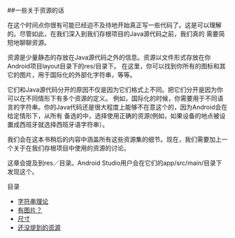 ##一些关于资源的话

在这个时间点你很有可能已经迫不及待地开始真正写一些代码了。这是可以理解的。尽管如此，在我们深入到我们存根项目的Java源代码之前，我们真的
需要简短地聊聊资源。

资源是少量静态的存放在Java源代码之外的信息。资源以文件形式存放在你Android项目layout目录下的res/目录下。
在这里，你可以找到你所有的图标和其它的图片，用于国际化的外部化字符串，等等。

它们和Java源代码分开的原因不仅是因为它们格式上不同。把它们分开是因为你可以在不同情形下有多个资源的定义。
例如，国际化的时候，你需要用于不同语言的字符串。你的Java代码还是很大程度上能够不在意这个的，因为Android会在给定情形下，从所有
备选的中，选择使用正确的资源(例如，如果设备的地点被设置成西班牙就选择西班牙语字符串）。

我们会在这本书稍后的内容中涵盖所有这些资源集的细节。现在，我们需要加上一个关于在我们存根项目中使用的资源的讨论。


这章会提及到res／目录。Android Studio用户会在它们的app/src/main/目录下发现这个。

目录

* [字符串理论](https://github.com/jinyulei0710/The-Busy-Coder-s-Guide-to-Android-Development/blob/master/SomeWordsAboutResource/StringTheory.md)
* [有图片？](https://github.com/jinyulei0710/The-Busy-Coder-s-Guide-to-Android-Development/blob/master/SomeWordsAboutResource/GotthePicture.md)
* [尺寸](https://github.com/jinyulei0710/The-Busy-Coder-s-Guide-to-Android-Development/blob/master/SomeWordsAboutResource/Dimensions.md)
* [还没提到的资源](https://github.com/jinyulei0710/The-Busy-Coder-s-Guide-to-Android-Development/blob/master/SomeWordsAboutResource/TRTSNBNY.md)

